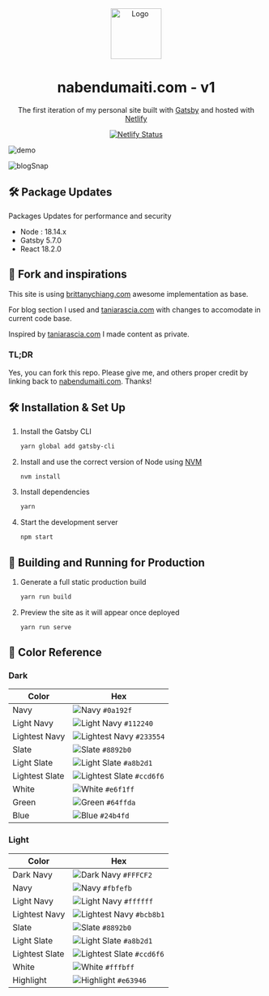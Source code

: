 <div align="center">
  <img alt="Logo" src="https://raw.githubusercontent.com/nmaiti/nabendumaiti.com/master/src/images/logo.png" width="100" />
</div>
<h1 align="center">
  nabendumaiti.com - v1
</h1>
<p align="center">
  The first iteration of  my personal site built with <a href="https://www.gatsbyjs.org/" target="_blank">Gatsby</a> and hosted with <a href="https://www.netlify.com/" target="_blank">Netlify</a>
</p>

<p align="center">
  <a href="https://app.netlify.com/sites/nabendumaiti/deploys" target="_blank">
    <img src="https://api.netlify.com/api/v1/badges/af29d654-8c1f-46f4-8f24-3388e5087f07/deploy-status" alt="Netlify Status" />
  </a>
</p>

![demo](https://raw.githubusercontent.com/nmaiti/nabendumaiti.com/master/src/images/demo.png)

![blogSnap](https://raw.githubusercontent.com/nmaiti/nabendumaiti.com/master/src/images/BlogDemo.png)

## 🛠 Package Updates
Packages Updates for performance and security
* Node : 18.14.x
* Gatsby 5.7.0
* React 18.2.0



## 🚨 Fork and inspirations

This site is using <a href="https://github.com/bchiang7/v4" target="_blank">brittanychiang.com</a> awesome implementation as base.



For blog section I used and <a href="https://github.com/taniarascia/taniarascia.com" target="_blank">taniarascia.com</a> with changes to accomodate in current code base.

Inspired by <a href="https://github.com/taniarascia/taniarascia.com" target="_blank">taniarascia.com</a> I made content as private.

### TL;DR

Yes, you can fork this repo. Please give me, and others proper credit by linking back to 
[nabendumaiti.com](https://nabendumaiti.com). Thanks!

## 🛠 Installation & Set Up

1. Install the Gatsby CLI

   ```sh
   yarn global add gatsby-cli
   ```

2. Install and use the correct version of Node using [NVM](https://github.com/nvm-sh/nvm)

   ```sh
   nvm install
   ```

3. Install dependencies

   ```sh
   yarn
   ```

4. Start the development server

   ```sh
   npm start
   ```

## 🚀 Building and Running for Production

1. Generate a full static production build

   ```sh
   yarn run build
   ```

1. Preview the site as it will appear once deployed

   ```sh
   yarn run serve
   ```

## 🎨 Color Reference

### Dark
| Color          | Hex                                                                 |
| -------------- | ------------------------------------------------------------------- |
| Navy           | ![Navy](https://img.shields.io/badge/Navy-0a192f?style=flat&color=0a192f) `#0a192f` |
| Light Navy     | ![Light Navy](https://img.shields.io/badge/Light%20Navy-112240?style=flat&color=112240) `#112240` |
| Lightest Navy  | ![Lightest Navy](https://img.shields.io/badge/Lightest%20Navy-233554?style=flat&color=233554) `#233554` |
| Slate          | ![Slate](https://img.shields.io/badge/Slate-8892b0?style=flat&color=8892b0) `#8892b0` |
| Light Slate    | ![Light Slate](https://img.shields.io/badge/Light%20Slate-a8b2d1?style=flat&color=a8b2d1) `#a8b2d1` |
| Lightest Slate | ![Lightest Slate](https://img.shields.io/badge/Lightest%20Slate-ccd6f6?style=flat&color=ccd6f6) `#ccd6f6` |
| White          | ![White](https://img.shields.io/badge/White-e6f1ff?style=flat&color=e6f1ff) `#e6f1ff` |
| Green          | ![Green](https://img.shields.io/badge/Green-64ffda?style=flat&color=64ffda) `#64ffda` |
| Blue           | ![Blue](https://img.shields.io/badge/Blue-24b4fd?style=flat&color=24b4fd) `#24b4fd` |

### Light
| Color          | Hex                                                                 |
| -------------- | ------------------------------------------------------------------- |
| Dark Navy      | ![Dark Navy](https://img.shields.io/badge/Dark%20Navy-FFFCF2?style=flat&color=FFFCF2) `#FFFCF2` |
| Navy           | ![Navy](https://img.shields.io/badge/Navy-fbfefb?style=flat&color=fbfefb) `#fbfefb` |
| Light Navy     | ![Light Navy](https://img.shields.io/badge/Light%20Navy-ffffff?style=flat&color=ffffff) `#ffffff` |
| Lightest Navy  | ![Lightest Navy](https://img.shields.io/badge/Lightest%20Navy-bcb8b1?style=flat&color=bcb8b1) `#bcb8b1` |
| Slate          | ![Slate](https://img.shields.io/badge/Slate-8892b0?style=flat&color=8892b0) `#8892b0` |
| Light Slate    | ![Light Slate](https://img.shields.io/badge/Light%20Slate-a8b2d1?style=flat&color=a8b2d1) `#a8b2d1` |
| Lightest Slate | ![Lightest Slate](https://img.shields.io/badge/Lightest%20Slate-ccd6f6?style=flat&color=ccd6f6) `#ccd6f6` |
| White          | ![White](https://img.shields.io/badge/White-fffbff?style=flat&color=fffbff) `#fffbff` |
| Highlight      | ![Highlight](https://img.shields.io/badge/Highlight-e63946?style=flat&color=e63946) `#e63946` |
